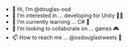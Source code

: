 - 👋 Hi, I’m @douglas-osd
- 👀 I’m interested in ... developing for Unity 🧑‍💻
- 🌱 I’m currently learning ... C# 🐍
- 💞️ I’m looking to collaborate on ... games 🎮
- 📫 How to reach me ... @osdouglastweets 🐤

<!---
douglas-osd/douglas-osd is a ✨ special ✨ repository because its `README.md` (this file) appears on your GitHub profile.
You can click the Preview link to take a look at your changes.
--->
